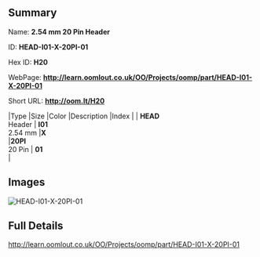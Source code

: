 

## Summary
 
Name: __2.54 mm 20 Pin Header__

ID: __HEAD-I01-X-20PI-01__

Hex ID: __H20__

WebPage: __http://learn.oomlout.co.uk/OO/Projects/oomp/part/HEAD-I01-X-20PI-01__

Short URL: __http://oom.lt/H20__


|Type   |Size   |Color   |Description   |Index   |
| __HEAD__ <br>Header  | __I01__<br>2.54 mm   |__X__<br>    |__20PI__<br>20 Pin    | __01__<br>  |


## Images
![HEAD-I01-X-20PI-01](http://oomlout.com/oomp-gen/parts/HEAD-I01-X-20PI-01/HEAD-I01-X-20PI-01_420.jpg)

## Full Details

 http://learn.oomlout.co.uk/OO/Projects/oomp/part/HEAD-I01-X-20PI-01

